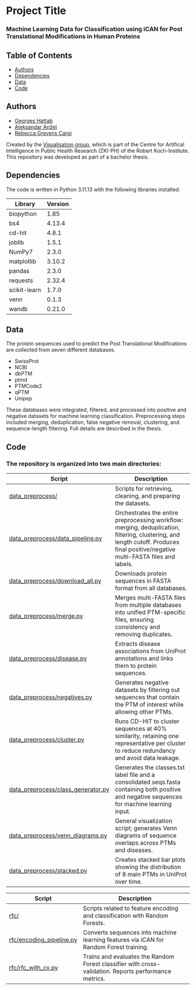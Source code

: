 # Project Title
### Machine Learning Data for Classification using iCAN for Post Translational Modifications in Human Proteins

## Table of Contents

- [Authors](https://github.com/rebecca-gc/ptm#authors)
- [Dependencies](https://github.com/rebecca-gc/ptm#dependencies)
- [Data](https://github.com/rebecca-gc/ptm#data)
- [Code](https://github.com/rebecca-gc/ptm#code)

## Authors

- [Georges Hattab](https://github.com/ghattab)
- [Aleksandar Anžel](https://github.com/AAnzel)
- [Rebecca Grevens Carpi](https://github.com/rebecca-gc)

Created by the [Visualisation group](https://visualization.group/), which is part of the Centre for Artifical Intelligence in Public Health Research (ZKI-PH) of the Robert Koch-Institute. This repository was developed as part of a bachelor thesis.

## Dependencies
The code is written in Python 3.11.13 with the following libraries installed:

|Library|Version|
|---|---|
|biopython|1.85|
|bs4|4.13.4|
|cd-hit|4.8.1|
|joblib|1.5.1|
|NumPy7|2.3.0|
|matplotlib|3.10.2|
|pandas|2.3.0|
|requests|2.32.4|
|scikit-learn|1.7.0|
|venn|0.1.3|
|wandb|0.21.0|

## Data
The protein sequences used to predict the Post Translational Modifications are collected from seven different databases.
- SwissProt
- NCBI
- dbPTM
- ptmd
- PTMCode2
- qPTM
- Unipep

These databases were integrated, filtered, and processed into positive and negative datasets for machine learning classification. Preprocessing steps included merging, deduplication, false negative removal, clustering, and sequence-length filtering. Full details are described in the thesis.

## Code
### The repository is organized into two main directories:

|Script|Description|
|---|---|
|[data_preprocess/](./data_preprocess/)|Scripts for retrieving, cleaning, and preparing the datasets.|
|[data_preprocess/data_pipeline.py](./data_preprocess/data_pipeline.py)|Orchestrates the entire preprocessing workflow: merging, deduplication, filtering, clustering, and length cutoff. Produces final positive/negative multi-FASTA files and labels.|
|[data_preprocess/download_all.py](./data_preprocess/download_all.py)|Downloads protein sequences in FASTA format from all databases.|
|[data_preprocess/merge.py](./data_preprocess/merge.py)|Merges multi-FASTA files from multiple databases into unified PTM-specific files, ensuring consistency and removing duplicates.|
|[data_preprocess/disease.py](./data_preprocess/class_generator.py)|Extracts disease associations from UniProt annotations and links them to protein sequences.|
|[data_preprocess/negatives.py](./data_preprocess/negatives.py)|Generates negative datasets by filtering out sequences that contain the PTM of interest while allowing other PTMs.|
|[data_preprocess/cluster.py](./data_preprocess/cluster.py)|Runs CD-HIT to cluster sequences at 40% similarity, retaining one representative per cluster to reduce redundancy and avoid data leakage.|
|[data_preprocess/class_generator.py](./data_preprocess/class_generator.py)|Generates the classes.txt label file and a consolidated seqs.fasta containing both positive and negative sequences for machine learning input.|
|[data_preprocess/venn_diagrams.py](./data_preprocess/venn_diagrams.py)|General visualization script; generates Venn diagrams of sequence overlaps across PTMs and diseases.|
|[data_preprocess/stacked.py](./data_preprocess/stacked.py)|Creates stacked bar plots showing the distribution of 8 main PTMs in UniProt over time.|

|Script|Description|
|---|---|
|[rfc/](./rfc/)|Scripts related to feature encoding and classification with Random Forests.|
|[rfc/encoding_pipeline.py](./rfc/encoding_pipeline.py)|Converts sequences into machine learning features via iCAN for Random Forest training.|
|[rfc/rfc_with_cv.py](./rfc/rfc_with_cv.py)|Trains and evaluates the Random Forest classifier with cross-validation. Reports performance metrics.|
